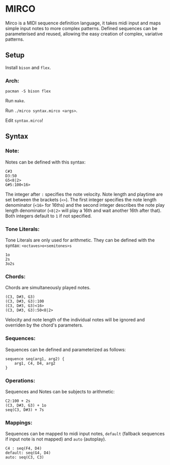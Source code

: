 # MIRCO
Mirco is a MIDI sequence definition language, it takes midi input and maps simple input notes to more complex patterns.
Defined sequences can be parameterised and reused, allowing the easy creation of complex, variative patterns.

## Setup

Install `bison` and `flex`.

### Arch:

`
pacman -S bison flex
`

Run `make`.

Run `./mirco syntax.mirco <args>`.

Edit `syntax.mirco`!

## Syntax

### Note:

Notes can be defined with this syntax:

```
C#3
D3:50
G5<8|2>
G#5:100<16>
```

The integer after `:` specifies the note velocity.
Note length and playtime are set between the brackets (`<>`).
The first integer specifies the note length denominator (`<16>` for 16ths)
and the second integer describes the note play length denominator
(`<8|2>` will play a 16th and wait another 16th after that).
Both integers default to `1` if not specified.

### Tone Literals:

Tone Literals are only used for arithmetic.
They can be defined with the syntax: `<octaves>o<semitones>s`

```
1o
2s
3o2s
```

### Chords:

Chords are simultaneously played notes.

```
(C3, D#3, G3)
(C3, D#3, G3):100
(C3, D#3, G3)<16>
(C3, D#3, G3):50<8|2>
```

Velocity and note length of the individual notes 
will be ignored and overriden by the chord's parameters.

### Sequences:

Sequences can be defined and parameterized as follows:

```
sequence seq(arg1, arg2) {
    arg1, C4, D4, arg2
}
```

### Operations:

Sequences and Notes can be subjects to arithmetic:

```
C2:100 + 2s
(C3, D#3, G3) + 1o
seq(C3, D#3) + 7s
```

### Mappings:

Sequences can be mapped to midi input notes, 
`default` (fallback sequences if input note is not mapped) and
`auto` (autoplay).

```
C4 : seq(F4, D4)
default: seq(G4, D4)
auto: seq(C3, C3)
```
